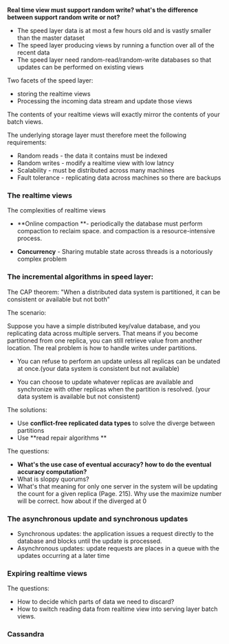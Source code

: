 **Real time view must support random write? what's the difference between support random write or not?**

* The speed layer data is at most a few hours old and is vastly smaller than the master dataset
* The speed layer producing views by running a function over all of the recent data
* The speed layer need random-read/random-write databases so that updates can be performed on existing views

Two facets of the speed layer:

* storing the realtime views
* Processing the incoming data stream and update those views

The contents of your realtime views will exactly mirror the contents of your batch views.

The underlying storage layer must therefore meet the following requirements:

* Random reads - the data it contains must be indexed
* Random writes - modify a realtime view with low latncy
* Scalability - must be distributed across many machines
* Fault tolerance - replicating data across machines so there are backups

### The realtime views

The complexities of realtime views

* **Online compaction **- periodically the database must perform compaction to reclaim space. and compaction is a resource-intensive process.

* **Concurrency** - Sharing mutable state across threads is a notoriously complex problem

### The incremental algorithms in speed layer:

The CAP theorem: "When a distributed data system is partitioned, it can be consistent or available but not both"

The scenario:

Suppose you have a simple distributed key/value database, and you replicating data across multiple servers. That means if you become partitioned from one replica, you can still retrieve value from another location. The real problem is how to handle writes under partitions.

* You can refuse to perform an update unless all replicas can be undated at once.\(your data system is consistent but not available\)

* You can choose to update whatever replicas are available and synchronize with other replicas when the partition is resolved. \(your data system is available but not consistent\)

The solutions:

* Use **conflict-free replicated data types** to solve the diverge between partitions
* Use **read repair algorithms **

The questions:

* **What's the use case of eventual accuracy? how to do the eventual accuracy computation?**
* What is sloppy quorums?
* What's that meaning for only one server in the system will be updating the count for a given replica \(Page. 215\). Why use the maximize number will be correct. how about if the diverged at 0

### The asynchronous update and synchronous updates

* Synchronous updates: the application issues a request directly to the database and blocks until the update is processed.
* Asynchronous updates: update requests are places in a queue with the updates occurring at a later time

### Expiring realtime views

The questions:

* How to decide which parts of data we need to discard?
* How to switch reading data from realtime view into serving layer batch views.

### Cassandra

### 



